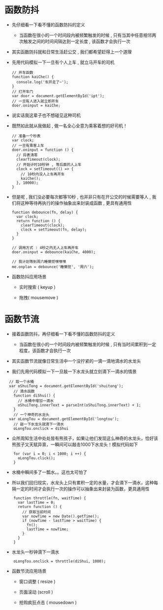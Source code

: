 # 函数防抖

- 先仔细看一下看不懂的函数防抖的定义

  - 当函数在很小的一个时间段内被频繁触发的时候 , 只有当其中任意相邻两次触发之间的时间间隔达到一定长度 , 该函数才会执行一次

- 其实函数防抖就和日常生活赶公交 , 我们都希望赶得上一个道理

- 先用代码模拟一下一旦有个人上车 , 就立马开车的司机

  ```
  // 开车函数
  function kaiChe() {
    console.log('车开走了~');
  }
  // 打开车门
  var door = document.getElementById('ipt');
  // 一旦有人进入就立即开车
  door.oninput = kaiChe;
  ```

 - 说实话我这辈子也不想碰见这种司机

- 既然如此就从我做起 , 做一名全心全意为乘客着想的好司机！

  ```
  // 准备一个秒表
  var clock;
  // 一旦有乘客上车
  door.oninput = function () {
    // 将表清零
    clearTimeout(clock);
    // 开始计时10秒钟 , 等后面的人上车
    clock = setTimeout(() => {
      // 10秒内没人上车再开车
      kaiChe();
    }, 10000);
  }
  ```

- 但是呢 , 我们没必要每次都等10秒 , 也并非只有在开公交的时候需要等人 , 我们将这种等待再执行的操作抽象出来封装成函数 , 更具有通用性

  ```
  function debounce(fn, delay) {
    var clock;
    return function () {
      clearTimeout(clock);
      clock = setTimeout(fn, delay);
    }
  }

  // 调用方式 : 4秒之内无人上车再开车
  door.oninput = debounce(kaiChe, 4000);

  // 我计划等到周六睡懒觉嘿嘿嘿
  me.onplan = debounce('睡懒觉', '周六');
  ```

- 函数防抖应用场景

  - 实时搜索 ( keyup )

  - 拖拽( mousemove )


# 函数节流

- 接着函数防抖，再仔细看一下看不懂的函数防抖的定义

  - 当函数在很小的一个时间段内被频繁触发的时候 , 只有当时间累积到一定程度，该函数才会执行一次

- 其实函数节流就像日常生活中一个没拧紧的一滴一滴地滴水的水龙头

- 我们先用代码模拟一下一旦敲一下水龙头就立刻滴下一滴水的情景

```
  // 取一个水桶
  var oShuiTong = document.getElementById('shuitong');
	// 滴水函数
	function diShui() {
	  // 水桶中增加一滴水
	  oShuiTong.innerText = parseInt(oShuiTong.innerText) + 1;
	}
	// 一个神奇的水龙头
  var oLongTou = document.getElementById('longtou');
	// 敲一下水龙头就滴下一滴水
	oLongTou.onclick = diShui
```

- 众所周知生活中处处皆有熊孩子，如果让他们发现这么神奇的水龙头，恰好该熊孩子又天赋异禀，一瞬间可以敲击1000下水龙头！模拟代码如下

```
	for (var i = 0; i < 1000; i ++) {
	  oLongTou.click();
	}
```

- 水桶中瞬间多了一瓢水。。这也太可怕了

- 所以我们回归现实，水龙头上只有累积一定的水量，才会滴下一滴水，这种每隔一定的时间才会执行一次的操作可以抽象出来封装为函数，更具通用性

```
	function throttle(fn, waitTime) {
	  var lastTime = 0;
	  return function () {
	    // 获取当前时间
	    var nowTime = new Date().getTime();
	    if (nowTime - lastTime > waitTime) {
	      fn();
	      lastTime = nowTime;
	    }
	  }
	}
```

- 水龙头一秒钟滴下一滴水

```
	oLongTou.onclick = throttle(diShui, 1000);
```

- 函数节流应用场景

	- 窗口调整 ( resize )
	
	- 页面滚动 (scroll )
	
	- 抢购疯狂点击 ( mousedown )
